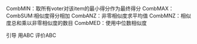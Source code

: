 
CombMIN：取所有voter对该item的最小得分作为最终得分
CombMAX：
CombSUM:相似度得分相加
CombANZ：非零相似度求平均值
CombMNZ：相似度总和乘以非零相似度的数目
CombMED：使用中位数相似度


引导
用ABC 评价ABC  